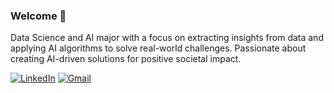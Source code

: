 ### Welcome 🌸
Data Science and AI major with a focus on extracting insights from data and applying AI algorithms to solve real-world challenges. Passionate about creating AI-driven solutions for positive societal impact.

[![LinkedIn](https://img.shields.io/badge/-LinkedIn-blue?style=for-the-badge&logo=linkedin&logoColor=white)](https://www.linkedin.com/in/ranah2003)
[![Gmail](https://img.shields.io/badge/-Gmail-darkred?style=for-the-badge&logo=Gmail&logoColor=white)](rana.abdallah@ejust.edu.eg)

